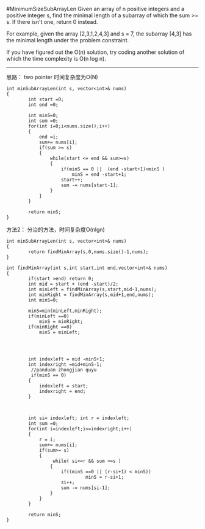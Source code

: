#MinimumSizeSubArrayLen
Given an array of n positive integers and a positive integer s, 
find the minimal length of a subarray of which the sum >= s. If there isn't one, return 0 instead.

For example, given the array [2,3,1,2,4,3] and s = 7,
the subarray [4,3] has the minimal length under the problem constraint.

If you have figured out the O(n) solution, try coding another solution of which the time complexity is O(n log n).


---




思路：
two pointer 时间复杂度为O(N)
```
int minSubArrayLen(int s, vector<int>& nums)
{
        int start =0;
        int end =0;
        
        int minS=0;
        int sum =0;
        for(int i=0;i<nums.size();i++)
        {
            end =i;
            sum+= nums[i];
            if(sum >= s)
            {
                while(start <= end && sum>=s)
                {
                    if(minS == 0 ||  (end -start+1)<minS )
                        minS = end -start+1;
                    start++;
                    sum -= nums[start-1];
                }
            }
        }
        
        return minS;
}
```

方法2：
分治的方法，时间复杂度O(nlgn)
```
int minSubArrayLen(int s, vector<int>& nums)
{
        return findMinArray(s,0,nums.size()-1,nums);
}
    
int findMinArray(int s,int start,int end,vector<int>& nums)
{
        if(start >end) return 0;
        int mid = start + (end -start)/2;
        int minLeft = findMinArray(s,start,mid-1,nums);
        int minRight = findMinArray(s,mid+1,end,nums);
        int minS=0;
        
        minS=min(minLeft,minRight);
        if(minLeft ==0)
            minS = minRight;
        if(minRight ==0)
            minS = minLeft;
         
         
         
         
        int indexleft = mid -minS+1;
        int indexright =mid+minS-1;
         //panduan zhongjian quyu
         if(minS == 0)
        {
            indexleft = start;
            indexright = end;
        }
        
        
       
        int si= indexleft; int r = indexleft;
        int sum =0;
        for(int i=indexleft;i<=indexright;i++)
        {
            r = i;
            sum+= nums[i];
            if(sum>= s)
            {
                 while( si<=r && sum >=s )
                {
					if((minS ==0 || (r-si+1) < minS))
							 minS = r-si+1;
                    si++;
                    sum -= nums[si-1];
                }
            }
        }
        
        return minS;
}
```